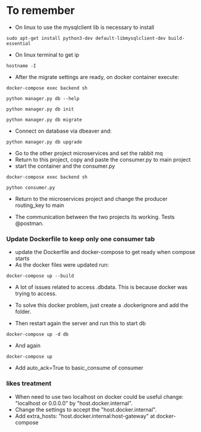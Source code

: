 # To remember

 - On linux to use the mysqlclient lib is necessary to install
```commandline
sudo apt-get install python3-dev default-libmysqlclient-dev build-essential
```

 - On linux terminal to get ip
```commandline
hostname -I
```

 - After the migrate settings are ready, on docker container execute:
```commandline
docker-compose exec backend sh
```
```commandline
python manager.py db --help
```
```commandline
python manager.py db init
```
```commandline
python manager.py db migrate
```

- Connect on database via dbeaver and:
```commandline
python manager.py db upgrade
```
 - Go to the other project microservices and set the rabbit mq
 - Return to this project, copy and paste the consumer.py to main project
 - start the container and the consumer.py
```commandline
docker-compose exec backend sh
```
```commandline
python consumer.py
```
 - Return to the microservices project and change the 
   producer routing_key to main

 - The communication between the two projects its working. Tests @postman.

### Update Dockerfile to keep only one consumer tab
 - update the Dockerfile and docker-compose to get ready when compose starts
 - As the docker files were updated run:
```unix
docker-compose up --build
```
 - A lot of issues related to access .dbdata. This is because docker was trying to access.
 - To solve this docker problem, just create a .dockerignore and add the folder.

 - Then restart again the server and run this to start db
```unix
docker-compose up -d db
```
 - And again
```unix
docker-compose up
```
 - Add auto_ack=True to basic_consume of consumer

### likes treatment
 - When need to use two localhost on docker could be useful change:
  "localhost or 0.0.0.0" by "host.docker.internal". 
 - Change the settings to accept the "host.docker.internal".
 - Add extra_hosts: "host.docker.internal:host-gateway" at docker-compose



